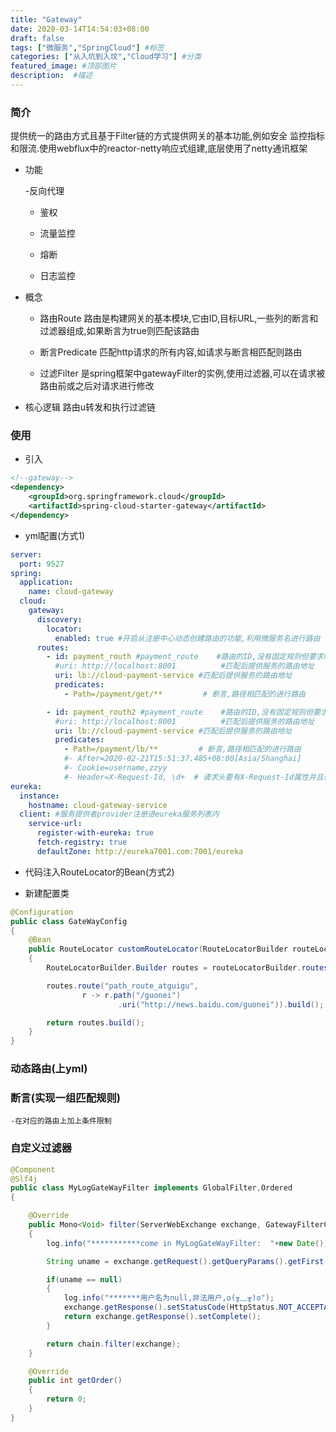 ```yaml
---
title: "Gateway"
date: 2020-03-14T14:54:03+08:00
draft: false
tags: ["微服务","SpringCloud"] #标签
categories: ["从入坑到入坟","Cloud学习"] #分类
featured_image: #顶部图片
description:  #描述
---
```


### 简介

提供统一的路由方式且基于Filter链的方式提供网关的基本功能,例如安全 监控指标和限流.使用webflux中的reactor-netty响应式组建,底层使用了netty通讯框架

- 功能

    -反向代理

    - 鉴权

    - 流量监控

    - 熔断

    - 日志监控

- 概念

    - 路由Route 路由是构建网关的基本模块,它由ID,目标URL,一些列的断言和过滤器组成,如果断言为true则匹配该路由

    - 断言Predicate 匹配http请求的所有内容,如请求与断言相匹配则路由

    - 过滤Filter 是spring框架中gatewayFilter的实例,使用过滤器,可以在请求被路由前或之后对请求进行修改

- 核心逻辑 路由u转发和执行过滤链

### 使用

- 引入

```xml
<!--gateway-->
<dependency>
    <groupId>org.springframework.cloud</groupId>
    <artifactId>spring-cloud-starter-gateway</artifactId>
</dependency>
```

- yml配置(方式1)

```yml
server:
  port: 9527
spring:
  application:
    name: cloud-gateway
  cloud:
    gateway:
      discovery:
        locator:
          enabled: true #开启从注册中心动态创建路由的功能,利用微服务名进行路由
      routes:
        - id: payment_routh #payment_route    #路由的ID,没有固定规则但要求唯一,建议配合服务名
          #uri: http://localhost:8001          #匹配后提供服务的路由地址
          uri: lb://cloud-payment-service #匹配后提供服务的路由地址
          predicates:
            - Path=/payment/get/**         # 断言,路径相匹配的进行路由

        - id: payment_routh2 #payment_route    #路由的ID,没有固定规则但要求唯一,建议配合服务名
          #uri: http://localhost:8001          #匹配后提供服务的路由地址
          uri: lb://cloud-payment-service #匹配后提供服务的路由地址
          predicates:
            - Path=/payment/lb/**         # 断言,路径相匹配的进行路由
            #- After=2020-02-21T15:51:37.485+08:00[Asia/Shanghai]
            #- Cookie=username,zzyy
            #- Header=X-Request-Id, \d+  # 请求头要有X-Request-Id属性并且值为整数的正则表达式
eureka:
  instance:
    hostname: cloud-gateway-service
  client: #服务提供者provider注册进eureka服务列表内
    service-url:
      register-with-eureka: true
      fetch-registry: true
      defaultZone: http://eureka7001.com:7001/eureka
```

- 代码注入RouteLocator的Bean(方式2)

- 新建配置类

```java
@Configuration
public class GateWayConfig
{
    @Bean
    public RouteLocator customRouteLocator(RouteLocatorBuilder routeLocatorBuilder)
    {
        RouteLocatorBuilder.Builder routes = routeLocatorBuilder.routes();

        routes.route("path_route_atguigu",
                r -> r.path("/guonei")
                        .uri("http://news.baidu.com/guonei")).build();

        return routes.build();
    }
}
```

### 动态路由(上yml)

### 断言(实现一组匹配规则)

    -在对应的路由上加上条件限制

### 自定义过滤器

```java
@Component
@Slf4j
public class MyLogGateWayFilter implements GlobalFilter,Ordered
{

    @Override
    public Mono<Void> filter(ServerWebExchange exchange, GatewayFilterChain chain)
    {
        log.info("***********come in MyLogGateWayFilter:  "+new Date());

        String uname = exchange.getRequest().getQueryParams().getFirst("uname");

        if(uname == null)
        {
            log.info("*******用户名为null,非法用户,o(╥﹏╥)o");
            exchange.getResponse().setStatusCode(HttpStatus.NOT_ACCEPTABLE);
            return exchange.getResponse().setComplete();
        }

        return chain.filter(exchange);
    }

    @Override
    public int getOrder()
    {
        return 0;
    }
}
```


